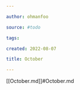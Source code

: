 ```yaml
---

author: ohmanfoo

source: #todo

tags: 

created: 2022-08-07

title: October

---
```

[[October.md]]#October.md